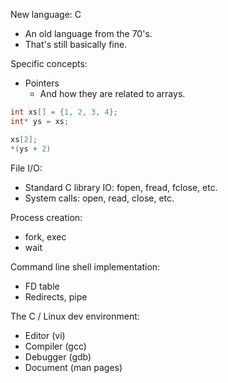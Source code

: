 New language: C

- An old language from the 70's.
- That's still basically fine.

Specific concepts:

- Pointers
  - And how they are related to arrays.

```C
int xs[] = {1, 2, 3, 4};
int* ys = xs;

xs[2];
*(ys + 2)
```

File I/O:

- Standard C library IO: fopen, fread, fclose, etc.
- System calls: open, read, close, etc.

Process creation:

- fork, exec
- wait

Command line shell implementation:

- FD table
- Redirects, pipe

The C / Linux dev environment:

- Editor (vi)
- Compiler (gcc)
- Debugger (gdb)
- Document (man pages)





